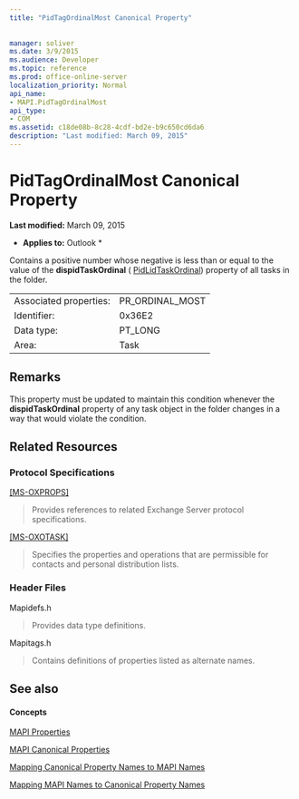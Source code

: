 ```yaml
---
title: "PidTagOrdinalMost Canonical Property"
 
 
manager: soliver
ms.date: 3/9/2015
ms.audience: Developer
ms.topic: reference
ms.prod: office-online-server
localization_priority: Normal
api_name:
- MAPI.PidTagOrdinalMost
api_type:
- COM
ms.assetid: c18de08b-8c28-4cdf-bd2e-b9c650cd6da6
description: "Last modified: March 09, 2015"
---
```


# PidTagOrdinalMost Canonical Property

 **Last modified:** March 09, 2015 
  
 * **Applies to:** Outlook * 
  
Contains a positive number whose negative is less than or equal to the value of the **dispidTaskOrdinal** ( [PidLidTaskOrdinal](pidlidtaskordinal-canonical-property.md)) property of all tasks in the folder.
  
|||
|:-----|:-----|
|Associated properties:  <br/> |PR_ORDINAL_MOST  <br/> |
|Identifier:  <br/> |0x36E2  <br/> |
|Data type:  <br/> |PT_LONG  <br/> |
|Area:  <br/> |Task  <br/> |
   
## Remarks

This property must be updated to maintain this condition whenever the **dispidTaskOrdinal** property of any task object in the folder changes in a way that would violate the condition. 
  
## Related Resources

### Protocol Specifications

[[MS-OXPROPS]](http://msdn.microsoft.com/library/f6ab1613-aefe-447d-a49c-18217230b148%28Office.15%29.aspx)
  
> Provides references to related Exchange Server protocol specifications.
    
[[MS-OXOTASK]](http://msdn.microsoft.com/library/55600ec0-6195-4730-8436-59c7931ef27e%28Office.15%29.aspx)
  
> Specifies the properties and operations that are permissible for contacts and personal distribution lists.
  
### Header Files

Mapidefs.h
  
> Provides data type definitions.
    
Mapitags.h
  
> Contains definitions of properties listed as alternate names.
    
## See also

#### Concepts

[MAPI Properties](mapi-properties.md)
  
[MAPI Canonical Properties](mapi-canonical-properties.md)
  
[Mapping Canonical Property Names to MAPI Names](mapping-canonical-property-names-to-mapi-names.md)
  
[Mapping MAPI Names to Canonical Property Names](mapping-mapi-names-to-canonical-property-names.md)

